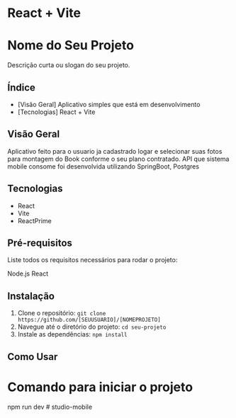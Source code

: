 # React + Vite

# Nome do Seu Projeto

Descrição curta ou slogan do seu projeto.

## Índice

- [Visão Geral] Aplicativo simples que está em desenvolvimento 
- [Tecnologias] React + Vite

## Visão Geral

Aplicativo feito para o usuario ja cadastrado logar e selecionar suas fotos para montagem do Book conforme o seu plano contratado.
API que sistema mobile consome foi desenvolvida utilizando SpringBoot, Postgres 


## Tecnologias

- React
- Vite
- ReactPrime
  

## Pré-requisitos

Liste todos os requisitos necessários para rodar o projeto: 

Node.js
React

## Instalação

1. Clone o repositório: `git clone https://github.com/[SEUUSUARIO]/[NOMEPROJETO]`
2. Navegue até o diretório do projeto: `cd seu-projeto`
3. Instale as dependências: `npm install`

## Como Usar

# Comando para iniciar o projeto
npm run dev
#   s t u d i o - m o b i l e 
 
 
